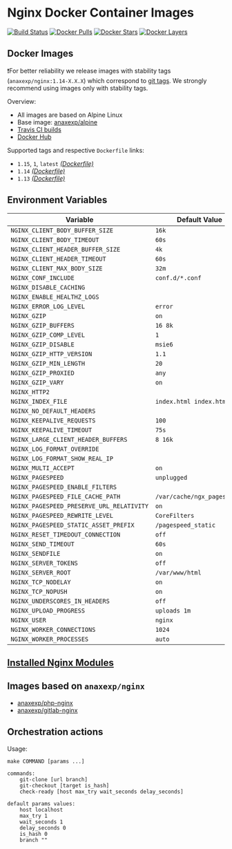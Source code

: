 # Nginx Docker Container Images

[![Build Status](https://travis-ci.org/anaxexp/nginx.svg?branch=master)](https://travis-ci.org/anaxexp/nginx)
[![Docker Pulls](https://img.shields.io/docker/pulls/anaxexp/nginx.svg)](https://hub.docker.com/r/anaxexp/nginx)
[![Docker Stars](https://img.shields.io/docker/stars/anaxexp/nginx.svg)](https://hub.docker.com/r/anaxexp/nginx)
[![Docker Layers](https://images.microbadger.com/badges/image/anaxexp/nginx.svg)](https://microbadger.com/images/anaxexp/nginx)

## Docker Images

❗For better reliability we release images with stability tags (`anaxexp/nginx:1.14-X.X.X`) which correspond to [git tags](https://github.com/anaxexp/nginx/releases). We strongly recommend using images only with stability tags. 

Overview:

* All images are based on Alpine Linux
* Base image: [anaxexp/alpine](https://github.com/anaxexp/alpine)
* [Travis CI builds](https://travis-ci.org/anaxexp/nginx) 
* [Docker Hub](https://hub.docker.com/r/anaxexp/nginx)

Supported tags and respective `Dockerfile` links:

* `1.15`, `1`, `latest` [_(Dockerfile)_](https://github.com/anaxexp/nginx/tree/master/Dockerfile)
* `1.14` [_(Dockerfile)_](https://github.com/anaxexp/nginx/tree/master/Dockerfile)
* `1.13` [_(Dockerfile)_](https://github.com/anaxexp/nginx/tree/master/Dockerfile)

## Environment Variables

| Variable                                  | Default Value               | Description |
| ----------------------------------------- | ----------------------      | ----------- |
| `NGINX_CLIENT_BODY_BUFFER_SIZE`           | `16k`                       |             |
| `NGINX_CLIENT_BODY_TIMEOUT`               | `60s`                       |             |
| `NGINX_CLIENT_HEADER_BUFFER_SIZE`         | `4k`                        |             |
| `NGINX_CLIENT_HEADER_TIMEOUT`             | `60s`                       |             |
| `NGINX_CLIENT_MAX_BODY_SIZE`              | `32m`                       |             |
| `NGINX_CONF_INCLUDE`                      | `conf.d/*.conf`             |             |
| `NGINX_DISABLE_CACHING`                   |                             |             |
| `NGINX_ENABLE_HEALTHZ_LOGS`               |                             |             |
| `NGINX_ERROR_LOG_LEVEL`                   | `error`                     |             |
| `NGINX_GZIP`                              | `on`                        |             |
| `NGINX_GZIP_BUFFERS`                      | `16 8k`                     |             |
| `NGINX_GZIP_COMP_LEVEL`                   | `1`                         |             |
| `NGINX_GZIP_DISABLE`                      | `msie6`                     |             |
| `NGINX_GZIP_HTTP_VERSION`                 | `1.1`                       |             |
| `NGINX_GZIP_MIN_LENGTH`                   | `20`                        |             |
| `NGINX_GZIP_PROXIED`                      | `any`                       |             |
| `NGINX_GZIP_VARY`                         | `on`                        |             |
| `NGINX_HTTP2`                             |                             |             |
| `NGINX_INDEX_FILE`                        | `index.html index.htm`      |             |
| `NGINX_NO_DEFAULT_HEADERS`                |                             |             |
| `NGINX_KEEPALIVE_REQUESTS`                | `100`                       |             |
| `NGINX_KEEPALIVE_TIMEOUT`                 | `75s`                       |             |
| `NGINX_LARGE_CLIENT_HEADER_BUFFERS`       | `8 16k`                     |             |
| `NGINX_LOG_FORMAT_OVERRIDE`               |                             |             |
| `NGINX_LOG_FORMAT_SHOW_REAL_IP`           |                             |             |
| `NGINX_MULTI_ACCEPT`                      | `on`                        |             |
| `NGINX_PAGESPEED`                         | `unplugged`                 |             |
| `NGINX_PAGESPEED_ENABLE_FILTERS`          |                             |             |
| `NGINX_PAGESPEED_FILE_CACHE_PATH`         | `/var/cache/ngx_pagespeed/` |             |
| `NGINX_PAGESPEED_PRESERVE_URL_RELATIVITY` | `on`                        |             |
| `NGINX_PAGESPEED_REWRITE_LEVEL`           | `CoreFilters`               |             |
| `NGINX_PAGESPEED_STATIC_ASSET_PREFIX`     | `/pagespeed_static`         |             |
| `NGINX_RESET_TIMEDOUT_CONNECTION`         | `off`                       |             |
| `NGINX_SEND_TIMEOUT`                      | `60s`                       |             |
| `NGINX_SENDFILE`                          | `on`                        |             |
| `NGINX_SERVER_TOKENS`                     | `off`                       |             |
| `NGINX_SERVER_ROOT`                       | `/var/www/html`             |             |
| `NGINX_TCP_NODELAY`                       | `on`                        |             |
| `NGINX_TCP_NOPUSH`                        | `on`                        |             |
| `NGINX_UNDERSCORES_IN_HEADERS`            | `off`                       |             |
| `NGINX_UPLOAD_PROGRESS`                   | `uploads 1m`                |             |
| `NGINX_USER`                              | `nginx`                     |             |
| `NGINX_WORKER_CONNECTIONS`                | `1024`                      |             |
| `NGINX_WORKER_PROCESSES`                  | `auto`                      |             |

## [Installed Nginx Modules]((https://raw.githubusercontent.com/anaxexp/nginx/master/tests/nginx_modules))

## Images based on `anaxexp/nginx`

* [anaxexp/php-nginx](https://github.com/anaxexp/php-nginx)
* [anaxexp/gitlab-nginx](https://github.com/anaxexp/gitlab-nginx)

## Orchestration actions

Usage:
```
make COMMAND [params ...]

commands:
    git-clone [url branch]
    git-checkout [target is_hash]
    check-ready [host max_try wait_seconds delay_seconds]
 
default params values:
    host localhost
    max_try 1
    wait_seconds 1
    delay_seconds 0
    is_hash 0
    branch ""    
```
